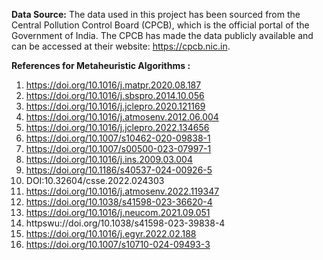 **Data Source:** The data used in this project has been sourced from the Central Pollution Control Board (CPCB), which is the official portal of the Government of India. The CPCB has made the data publicly available and can be accessed at their website: https://cpcb.nic.in.

**References for Metaheuristic Algorithms :**
1.	https://doi.org/10.1016/j.matpr.2020.08.187
2.	https://doi.org/10.1016/j.sbspro.2014.10.056
3.	https://doi.org/10.1016/j.jclepro.2020.121169
4.	https://doi.org/10.1016/j.atmosenv.2012.06.004
5.	https://doi.org/10.1016/j.jclepro.2022.134656
6.	https://doi.org/10.1007/s10462-020-09838-1
7.	https://doi.org/10.1007/s00500-023-07997-1
8.	https://doi.org/10.1016/j.ins.2009.03.004
9.	https://doi.org/10.1186/s40537-024-00926-5
10.	DOI:10.32604/csse.2022.024303
11.	https://doi.org/10.1016/j.atmosenv.2022.119347
12.	https://doi.org/10.1038/s41598-023-36620-4
13.	https://doi.org/10.1016/j.neucom.2021.09.051
14.	httpswu://doi.org/10.1038/s41598-023-39838-4
15.	https://doi.org/10.1016/j.egyr.2022.02.188
16.	https://doi.org/10.1007/s10710-024-09493-3

